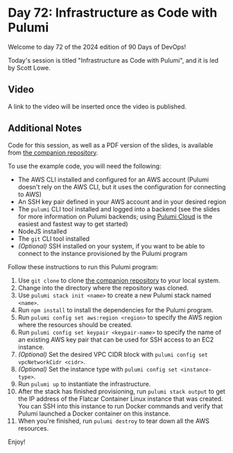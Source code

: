 # Day 72: Infrastructure as Code with Pulumi

Welcome to day 72 of the 2024 edition of 90 Days of DevOps!

Today's session is titled "Infrastructure as Code with Pulumi", and it is led by Scott Lowe.

## Video

A link to the video will be inserted once the video is published.

## Additional Notes

Code for this session, as well as a PDF version of the slides, is available from [the companion repository](https://github.com/scottslowe/2024-90dod-iac-pulumi).

To use the example code, you will need the following:

* The AWS CLI installed and configured for an AWS account (Pulumi doesn't rely on the AWS CLI, but it uses the configuration for connecting to AWS)
* An SSH key pair defined in your AWS account and in your desired region
* The `pulumi` CLI tool installed and logged into a backend (see the slides for more information on Pulumi backends; using [Pulumi Cloud](https://app.pulumi.com) is the easiest and fastest way to get started)
* NodeJS installed
* The `git` CLI tool installed
* _(Optional)_ SSH installed on your system, if you want to be able to connect to the instance provisioned by the Pulumi program

Follow these instructions to run this Pulumi program:

1. Use `git clone` to clone [the companion repository](https://github.com/scottslowe/2024-90dod-iac-pulumi) to your local system.
1. Change into the directory where the repository was cloned.
1. Use `pulumi stack init <name>` to create a new Pulumi stack named `<name>`.
1. Run `npm install` to install the dependencies for the Pulumi program.
1. Run `pulumi config set aws:region <region>` to specify the AWS region where the resources should be created.
1. Run `pulumi config set keypair <keypair-name>` to specify the name of an existing AWS key pair that can be used for SSH access to an EC2 instance.
1. _(Optional)_ Set the desired VPC CIDR block with `pulumi config set vpcNetworkCidr <cidr>`.
1. _(Optional)_ Set the instance type with `pulumi config set <instance-type>`.
1. Run `pulumi up` to instantiate the infrastructure.
1. After the stack has finished provisioning, run `pulumi stack output` to get the IP address of the Flatcar Container Linux instance that was created. You can SSH into this instance to run Docker commands and verify that Pulumi launched a Docker container on this instance.
1. When you're finished, run `pulumi destroy` to tear down all the AWS resources.

Enjoy!
